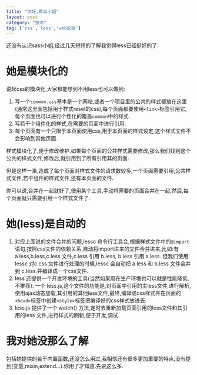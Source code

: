 ```yaml
---
title: "你好,莱丝小姐"
layout: post
category: "技术"
tag: ['css','less','web前端']
---
```


还没有认识sass小姐,经过几天短短的了解我觉得less已经挺好的了.

# 她是模块化的

说起css的模块化,大家都能想到不用less也可以做到:

1. 写一个`common.css`基本是一个网站,或者一个项目里的公共的样式都放在这里(通常这里面包括用于样式reset的css),每个页面都要使用`<link>`标签引用它,每个页面也可以进行个性化的覆盖`common`中的样式.
2. 写若干个组件化的样式,在需要的页面中进行引用.
3. 每个页面有一个只限于本页面使用css,用于本页面的样式设定,这个样式文件不会影响到其他页面.

样式模块化了,便于修改维护.如果每个页面的公共样式需要修改,那么我们找到这个公共的样式文件,修改后,就引用到了所有引用其的页面.

但是这样一来,造成了每个页面对样式文件的请求数较多,一个页面需要引用,公共样式文件,若干组件的样式文件,还有本页面的文件.

你可以说,合并在一起就好了,使用某个工具,手动将需要的页面合并在一起,然后,每个页面就只需要引用一个样式文件了.

# 她(less)是自动的

1. 对应上面说的文件合并的问题,lessc 命令行工具会,根据样式文件中的`@import`语句,按照css文件的依赖关系,自动将import进来的文件合并进来,比如:有a.less,b.less,c.less 文件,c.less 引用 b.less, b.less 引用 a.less. 但我们使用lessc 对c.css 文件进行处理的时候,lessc 会自动把 a.less 和 b.less 文件合并到 c.less.并编译成一个css文件.
2. less 还提供一个开发环境的工具(当然如果用在生产环境也可以就是性能降低,不推荐): 一个 less.js,这个文件的功能是,对页面中引用的主less文件,进行解析,使用ajax动态加载,其引用的其他less文件,最终,编译成css样式并在页面的`<head>`标签中创建`<style>`标签把编译好的css样式放进去.
3. less.js 提供了一个 watch() 方法,定时去重新加载页面引用的less文件和其引用的less 文件,进行样式的刷新,便于开发,调试.

# 我对她没那么了解

包括她提供的若干内置函数,还没怎么用过,我相信还有很多更加重要的特点,没有提到(变量,mixin,extend...).你用了才知道.先说这么多.
